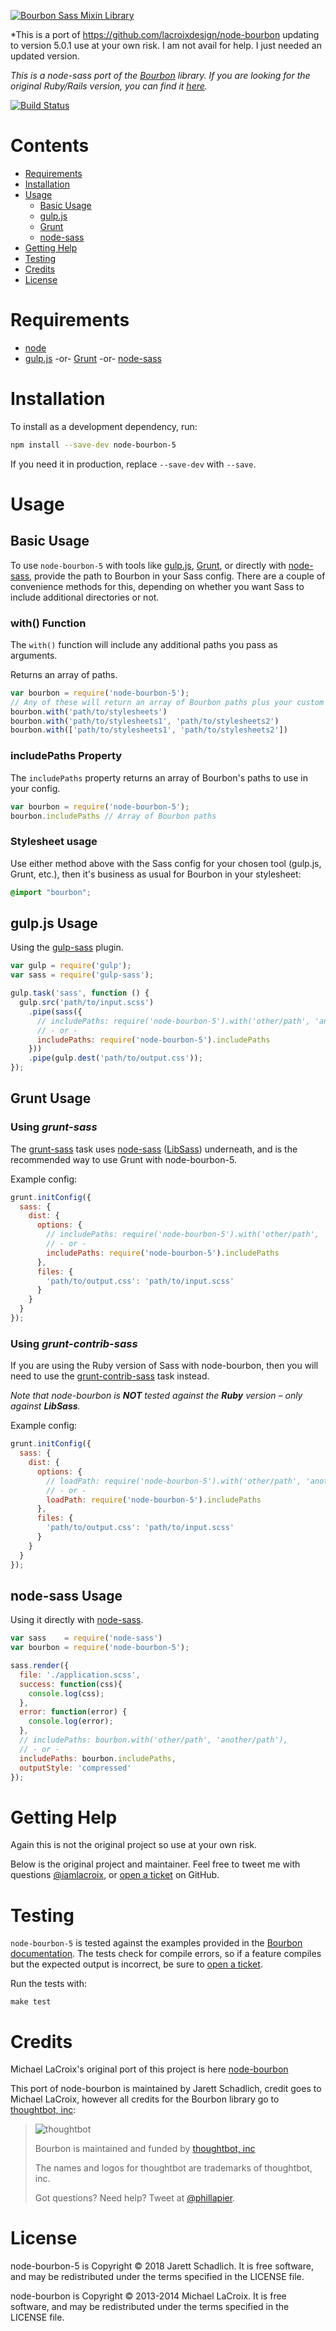 [![Bourbon Sass Mixin Library](http://images.thoughtbot.com/bourbon/bourbon-logo.svg)](http://bourbon.io)

*This is a port of https://github.com/lacroixdesign/node-bourbon updating to version 5.0.1
use at your own risk. I am not avail for help. I just needed an updated version.


*This is a node-sass port of the [Bourbon](http://bourbon.io) library. If you
are looking for the original Ruby/Rails version, you can find it
[here](https://github.com/thoughtbot/bourbon).*

[![Build Status](https://travis-ci.org/lacroixdesign/node-bourbon.svg?branch=master)](https://travis-ci.org/lacroixdesign/node-bourbon)

# Contents

- [Requirements](#requirements)
- [Installation](#installation)
- [Usage](#usage)
  - [Basic Usage](#basic-usage)
  - [gulp.js](#gulpjs-usage)
  - [Grunt](#grunt-usage)
  - [node-sass](#node-sass-usage)
- [Getting Help](#getting-help)
- [Testing](#testing)
- [Credits](#credits)
- [License](#license)

# Requirements
- [node](http://nodejs.org)
- [gulp.js](http://gulpjs.com) -or- [Grunt](http://gruntjs.com) -or- [node-sass](https://github.com/andrew/node-sass)

# Installation

To install as a development dependency, run:

```bash
npm install --save-dev node-bourbon-5
```

If you need it in production, replace `--save-dev` with `--save`.

# Usage

## Basic Usage

To use `node-bourbon-5` with tools like [gulp.js](#gulpjs-usage), [Grunt](#grunt-usage), or directly with [node-sass](#node-sass-usage), provide the path to Bourbon in your Sass config. There are a couple of convenience methods for this, depending on whether you want Sass to include additional directories or not.

### with() Function

The `with()` function will include any additional paths you pass as arguments.

Returns an array of paths.

```javascript
var bourbon = require('node-bourbon-5');
// Any of these will return an array of Bourbon paths plus your custom path(s)
bourbon.with('path/to/stylesheets')
bourbon.with('path/to/stylesheets1', 'path/to/stylesheets2')
bourbon.with(['path/to/stylesheets1', 'path/to/stylesheets2'])
```

### includePaths Property

The `includePaths` property returns an array of Bourbon's paths to use in your config.

```javascript
var bourbon = require('node-bourbon-5');
bourbon.includePaths // Array of Bourbon paths
```

### Stylesheet usage

Use either method above with the Sass config for your chosen tool (gulp.js, Grunt, etc.), then it's business as usual for Bourbon in your stylesheet:

```scss
@import "bourbon";
```

## gulp.js Usage

Using the [gulp-sass](https://github.com/dlmanning/gulp-sass) plugin.

```javascript
var gulp = require('gulp');
var sass = require('gulp-sass');

gulp.task('sass', function () {
  gulp.src('path/to/input.scss')
    .pipe(sass({
      // includePaths: require('node-bourbon-5').with('other/path', 'another/path')
      // - or -
      includePaths: require('node-bourbon-5').includePaths
    }))
    .pipe(gulp.dest('path/to/output.css'));
});
```

## Grunt Usage

### Using *grunt-sass*

The [grunt-sass](https://github.com/sindresorhus/grunt-sass) task uses
[node-sass](https://github.com/andrew/node-sass)
([LibSass](https://github.com/hcatlin/libsass)) underneath, and is the recommended
way to use Grunt with node-bourbon-5.

Example config:

```javascript
grunt.initConfig({
  sass: {
    dist: {
      options: {
        // includePaths: require('node-bourbon-5').with('other/path', 'another/path')
        // - or -
        includePaths: require('node-bourbon-5').includePaths
      },
      files: {
        'path/to/output.css': 'path/to/input.scss'
      }
    }
  }
});
```

### Using *grunt-contrib-sass*

If you are using the Ruby version of Sass with node-bourbon, then you will need to use
the [grunt-contrib-sass](https://github.com/gruntjs/grunt-contrib-sass) task instead.

*Note that node-bourbon is __NOT__ tested against the __Ruby__ version – only against __LibSass__.*

Example config:

```javascript
grunt.initConfig({
  sass: {
    dist: {
      options: {
        // loadPath: require('node-bourbon-5').with('other/path', 'another/path')
        // - or -
        loadPath: require('node-bourbon-5').includePaths
      },
      files: {
        'path/to/output.css': 'path/to/input.scss'
      }
    }
  }
});
```

## node-sass Usage

Using it directly with [node-sass](https://github.com/andrew/node-sass).

```javascript
var sass    = require('node-sass')
var bourbon = require('node-bourbon-5');

sass.render({
  file: './application.scss',
  success: function(css){
    console.log(css);
  },
  error: function(error) {
    console.log(error);
  },
  // includePaths: bourbon.with('other/path', 'another/path'),
  // - or -
  includePaths: bourbon.includePaths,
  outputStyle: 'compressed'
});
```

# Getting Help
Again this is not the original project so use at your own risk.

Below is the original project and maintainer.
Feel free to tweet me with questions [@iamlacroix](https://twitter.com/iamlacroix), or [open a ticket](https://github.com/lacroixdesign/node-bourbon/issues) on GitHub.

# Testing

`node-bourbon-5` is tested against the examples provided in the
[Bourbon documentation](http://bourbon.io/docs). The tests check for compile
errors, so if a feature compiles but the expected output is incorrect, be sure
to [open a ticket](https://github.com/lacroixdesign/node-bourbon/issues).

Run the tests with:

```
make test
```

# Credits
Michael LaCroix's original port of this project is here [node-bourbon](https://github.com/lacroixdesign/node-bourbon)


This port of node-bourbon is maintained by Jarett Schadlich, credit goes to Michael LaCroix, however all credits for
the Bourbon library go to [thoughtbot, inc](http://thoughtbot.com/community):


> ![thoughtbot](http://thoughtbot.com/images/tm/logo.png)
>
> Bourbon is maintained and funded by [thoughtbot, inc](http://thoughtbot.com/community)
>
> The names and logos for thoughtbot are trademarks of thoughtbot, inc.
>
> Got questions? Need help? Tweet at [@phillapier](http://twitter.com/phillapier).

# License
node-bourbon-5 is Copyright © 2018 Jarett Schadlich. It is free software, and may be redistributed under the terms specified in the LICENSE file.

node-bourbon is Copyright © 2013-2014 Michael LaCroix. It is free software, and may be redistributed under the terms specified in the LICENSE file.
